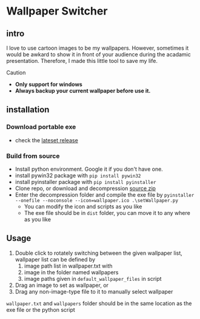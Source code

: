 # Wallpaper Switcher

## intro
I love to use cartoon images to be my wallpapers. However, sometimes it would be awkard to show it in front of your audience during the acadamic presentation. Therefore, I made this little tool to save my life.

>[!caution] 
> - **Only support for windows**
> - **Always backup your current wallpaper before use it.**

## installation
### Download portable exe
- check the [lateset release]()

### Build from source
- Install python environment. Google it if you don't have one.
- install pywin32 package with `pip install pywin32`
- install pyinstaller package with `pip install pyinstaller`
- Clone repo, or download and decompression [source zip]()
- Enter the decompression folder and compile the exe file by `pyinstaller --onefile --noconsole --icon=wallpaper.ico .\setWallpaper.py`
  - You can modify the icon and scripts as you like
  - The exe file should be in `dist` folder, you can move it to any where as you like

## Usage
1. Double click to rotately switching between the given wallpaper list, wallpaper list can be defined by
   1. image path list in wallpaper.txt with 
   2. image in the folder named wallpapers
   3. image paths given in `default_wallpaper_files` in script
2. Drag an image to set as wallpaper, or
3. Drag any non-image-type file to it to manually select wallpaper

`wallpaper.txt` and `wallpapers` folder should be in the same location as the exe file or the python script